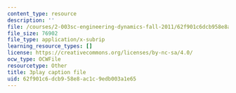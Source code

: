 ```yaml
---
content_type: resource
description: ''
file: /courses/2-003sc-engineering-dynamics-fall-2011/62f901c6dcb958e8ac1c9edb003a1e65_tm51lwadMOc.vtt
file_size: 76902
file_type: application/x-subrip
learning_resource_types: []
license: https://creativecommons.org/licenses/by-nc-sa/4.0/
ocw_type: OCWFile
resourcetype: Other
title: 3play caption file
uid: 62f901c6-dcb9-58e8-ac1c-9edb003a1e65
---
```


